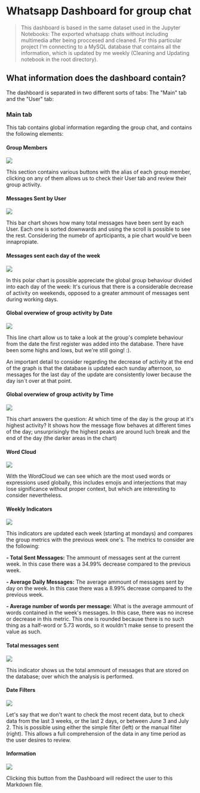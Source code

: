 # Whatsapp Dashboard for group chat

>This dashboard is based in the same dataset used in the Jupyter Notebooks: The exported whatsapp chats without including multimedia after being proccesed and cleaned. For this particular project I'm connecting to a MySQL database that contains all the information, which is updated by me weekly (Cleaning and Updating notebook in the root directory).

## What information does the dashboard contain?

The dashboard is separated in two different sorts of tabs: The "Main" tab and the "User" tab:

### Main tab

This tab contains global information regarding the group chat, and contains the following elements:

#### Group Members

![](https://github.com/JhoaoAle/WhatsappDashboard/blob/main/PowerBI/Pictures/Markdown/GroupMember.png?raw=true)

This section contains various buttons with the alias of each group member, clicking on any of them allows us to check their User tab and review their group activity.


#### Messages Sent by User

![](https://github.com/JhoaoAle/WhatsappDashboard/blob/main/PowerBI/Pictures/Markdown/AuthorsActivity.png?raw=true)

This bar chart shows how many total messages have been sent by each User. Each one is sorted downwards and using the scroll is possible to see the rest. Considering the numebr of aprticipants, a pie chart would've been innapropiate.


#### Messages sent each day of the week

![](https://github.com/JhoaoAle/WhatsappDashboard/blob/main/PowerBI/Pictures/Markdown/MessagesPerDay.png?raw=true)

In this polar chart is possible appreciate the global group behaviour divided into each day of the week: It's curious that there is a considerable decrease of activity on weekends, opposed to a greater ammount of messages sent during working days.


#### Global overwiew of group activity by Date

![](https://github.com/JhoaoAle/WhatsappDashboard/blob/main/PowerBI/Pictures/Markdown/MessagesPerDate.png?raw=true)

This line chart allow us to take a look at the group's complete behaviour from the date the first register was added into the database. There have been some highs and lows, but we're still going! :).

An important detail to consider regarding the decrease of activity at the end of the graph is that the database is updated each sunday afternoon, so messages for the last day of the update are consistently lower because the day isn´t over at that point.


#### Global overwiew of group activity by Time

![](https://github.com/JhoaoAle/WhatsappDashboard/blob/main/PowerBI/Pictures/Markdown/MessagesPerTime.png?raw=true)

This chart answers the question: At which time of the day is the group at it's highest activity? It shows how the message flow behaves at different times of the day; unsurprisingly the highest peaks are around luch break and the end of the day (the darker areas in the chart)


#### Word Cloud

![](https://github.com/JhoaoAle/WhatsappDashboard/blob/main/PowerBI/Pictures/Markdown/WordCloud.png?raw=true)

With the WordCloud we can see which are the most used words or expressions used globally, this includes emojis and interjections that may lose significance without proper context, but which are interesting to consider nevertheless.


#### Weekly Indicators

![](https://github.com/JhoaoAle/WhatsappDashboard/blob/main/PowerBI/Pictures/Markdown/WeeklyIndicators.png?raw=true)

This indicators are updated each week (starting at mondays) and compares the group metrics with the previous week one's. The metrics to consider are the following:

**- Total Sent Messages:** The ammount of messages sent at the current week. In this case there was a 34.99% decrease compared to the previous week.

**- Average Daily Messages:** The average ammount of messages sent by day on the week. In this case there was a 8.99% decrease compared to the previous week.

**- Average number of words per message:** What is the average ammount of words contained in the week's messages. In this case, there was no increse or decrease in this metric. This one is rounded because there is no such thing as a half-word or 5.73 words, so it wouldn't make sense to present the value as such.


#### Total messages sent

![](https://github.com/JhoaoAle/WhatsappDashboard/blob/main/PowerBI/Pictures/Markdown/Total.png?raw=true)

This indicator shows us the total ammount of messages that are stored on the database; over which the analysis is performed.


#### Date Filters

![](https://github.com/JhoaoAle/WhatsappDashboard/blob/main/PowerBI/Pictures/Markdown/DateFilters.png?raw=true)

Let's say that we don't want to check the most recent data, but to check data from the last 3 weeks, or the last 2 days, or between June 3 and July 2. This is possible using either the simple filter (left) or the manual filter (right). This allows a full comprehension of the data in any time period as the user desires to review. 


#### Information

![](https://github.com/JhoaoAle/WhatsappDashboard/blob/main/PowerBI/Pictures/Markdown/Info.png?raw=true)

Clicking this button from the Dashboard will redirect the user to this Markdown file.
